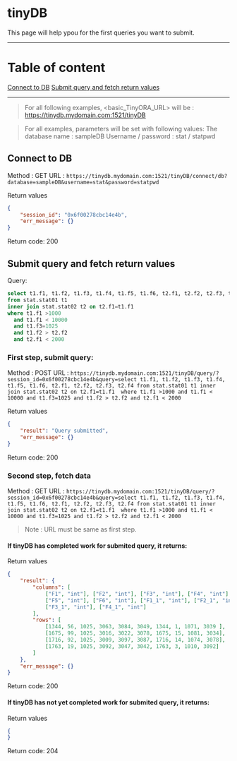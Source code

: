 # tinyDB

This page will help ypou for the first queries you want to submit.

---
# Table of content

[Connect to DB](#Connect-to-DB)
[Submit query and fetch return values](#submit-query-and-fetch-return-values)

---

> For all following examples, <basic_TinyORA_URL> will be :
https://tinydb.mydomain.com:1521/tinyDB

> For all examples, parameters will be set with following values:
The database name : sampleDB
Username / password : stat / statpwd



## Connect to DB
Method : GET
URL : ```https://tinydb.mydomain.com:1521/tinyDB/connect/db?database=sampleDB&username=stat&password=statpwd```

Return values
```json
{
    "session_id": "0x6f00278cbc14e4b",
    "err_message": {}
}
```
Return code: 200

## Submit query and fetch return values
Query:
```sql
select t1.f1, t1.f2, t1.f3, t1.f4, t1.f5, t1.f6, t2.f1, t2.f2, t2.f3, t2.f4 
from stat.stat01 t1 
inner join stat.stat02 t2 on t2.f1=t1.f1  
where t1.f1 >1000 
  and t1.f1 < 10000 
  and t1.f3=1025 
  and t1.f2 > t2.f2 
  and t2.f1 < 2000
```

### First step, submit query:
Method : POST
URL : ```https://tinydb.mydomain.com:1521/tinyDB/query/?session_id=0x6f00278cbc14e4b&query=select t1.f1, t1.f2, t1.f3, t1.f4, t1.f5, t1.f6, t2.f1, t2.f2, t2.f3, t2.f4 from stat.stat01 t1 inner join stat.stat02 t2 on t2.f1=t1.f1  where t1.f1 >1000 and t1.f1 < 10000 and t1.f3=1025 and t1.f2 > t2.f2 and t2.f1 < 2000```

Return values
```json
{
    "result": "Query submitted",
    "err_message": {}
}
```
Return code: 200

### Second step, fetch data
Method : GET
URL : ```https://tinydb.mydomain.com:1521/tinyDB/query/?session_id=0x6f00278cbc14e4b&query=select t1.f1, t1.f2, t1.f3, t1.f4, t1.f5, t1.f6, t2.f1, t2.f2, t2.f3, t2.f4 from stat.stat01 t1 inner join stat.stat02 t2 on t2.f1=t1.f1  where t1.f1 >1000 and t1.f1 < 10000 and t1.f3=1025 and t1.f2 > t2.f2 and t2.f1 < 2000```

> Note : URL must be same as first step. 

#### If tinyDB has completed work for submited query, it returns:

Return values
```json
{
    "result": {
        "columns": [
            ["F1", "int"], ["F2", "int"], ["F3", "int"], ["F4", "int"],
            ["F5", "int"], ["F6", "int"], ["F1_1", "int"], ["F2_1", "int"],
            ["F3_1", "int"], ["F4_1", "int"]
        ],
        "rows": [
            [1344, 56, 1025, 3063, 3084, 3049, 1344, 1, 1071, 3039 ],
            [1675, 99, 1025, 3016, 3022, 3078, 1675, 15, 1081, 3034],
            [1716, 92, 1025, 3009, 3097, 3087, 1716, 14, 1074, 3078],
            [1763, 19, 1025, 3092, 3047, 3042, 1763, 3, 1010, 3092]
        ]
    },
    "err_message": {}
}
```
Return code: 200

#### If tinyDB has not yet completed work for submited query, it returns:

Return values
```json
{
}
```
Return code: 204
